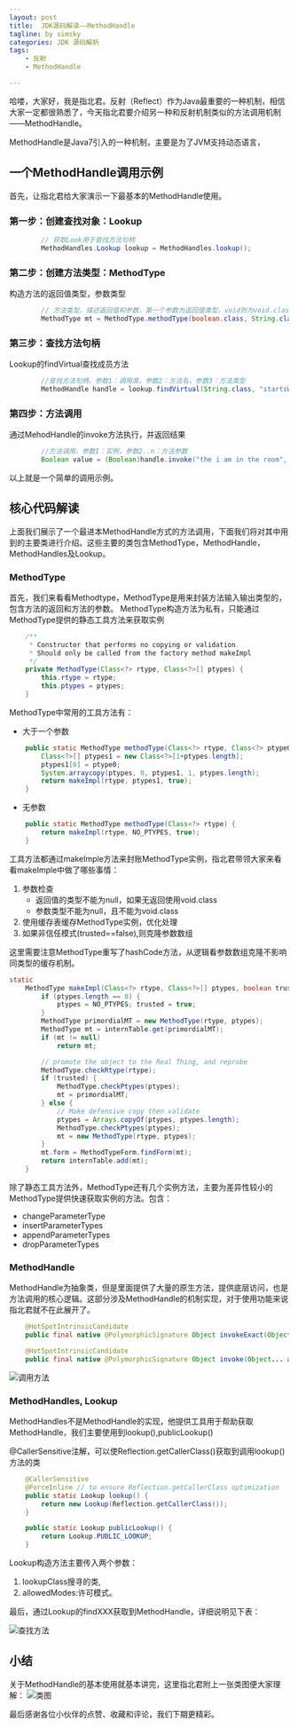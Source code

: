 ```yaml
---
layout: post
title:  JDK源码解读——MethodHandle
tagline: by simsky
categories: JDK 源码解析
tags: 
    - 反射
    - MethodHandle

---
```


哈喽，大家好，我是指北君。反射（Reflect）作为Java最重要的一种机制，相信大家一定都很熟悉了，今天指北君要介绍另一种和反射机制类似的方法调用机制——MethodHandle。

MethodHandle是Java7引入的一种机制，主要是为了JVM支持动态语言，
<!--more-->

## 一个MethodHandle调用示例
首先，让指北君给大家演示一下最基本的MethodHandle使用。

### 第一步：创建查找对象：Lookup

```java
		// 获取Look用于查找方法句柄
		MethodHandles.Lookup lookup = MethodHandles.lookup();
```

### 第二步：创建方法类型：MethodType
构造方法的返回值类型，参数类型

```java
		// 方法类型，描述返回值和参数，第一个参数为返回值类型，void则为void.class。第二个参数开始为被调用方法的参数类型
		MethodType mt = MethodType.methodType(boolean.class, String.class, int.class);
```

### 第三步：查找方法句柄
Lookup的findVirtual查找成员方法

```java
		//查找方法句柄，参数1：调用类，参数2：方法名，参数3：方法类型
		MethodHandle handle = lookup.findVirtual(String.class, "startsWith", mt);
```

### 第四步：方法调用
通过MehodHandle的invoke方法执行，并返回结果

```java
		//方法调用，参数1：实例，参数2..n：方法参数
		Boolean value = (Boolean)handle.invoke("the i am in the room", "the", 0);
```

以上就是一个简单的调用示例。

## 核心代码解读
上面我们展示了一个最进本MethodHandle方式的方法调用，下面我们将对其中用到的主要类进行介绍。这些主要的类包含MethodType，MethodHandle，MethodHandles及Lookup。

### MethodType
首先，我们来看看Methodtype，MethodType是用来封装方法输入输出类型的，包含方法的返回和方法的参数。
MethodType构造方法为私有，只能通过MethodType提供的静态工具方法来获取实例

```java
    /**
     * Constructor that performs no copying or validation.
     * Should only be called from the factory method makeImpl
     */
    private MethodType(Class<?> rtype, Class<?>[] ptypes) {
        this.rtype = rtype;
        this.ptypes = ptypes;
    }
```

MethodType中常用的工具方法有：
 * 大于一个参数
```java
    public static MethodType methodType(Class<?> rtype, Class<?> ptype0, Class<?>... ptypes) {
        Class<?>[] ptypes1 = new Class<?>[1+ptypes.length];
        ptypes1[0] = ptype0;
        System.arraycopy(ptypes, 0, ptypes1, 1, ptypes.length);
        return makeImpl(rtype, ptypes1, true);
    }
```

 * 无参数
```java
    public static MethodType methodType(Class<?> rtype) {
        return makeImpl(rtype, NO_PTYPES, true);
    }
```
 
工具方法都通过makeImple方法来封账MethodType实例，指北君带领大家来看看makeImple中做了哪些事情：
1. 参数检查
	+ 返回值的类型不能为null，如果无返回使用void.class
	+ 参数类型不能为null，且不能为void.class
2. 使用缓存表缓存MethodType实例，优化处理
3. 如果非信任模式(trusted==false),则克隆参数数组

这里需要注意MethodType重写了hashCode方法，从逻辑看参数数组克隆不影响同类型的缓存机制。

```java
static
    MethodType makeImpl(Class<?> rtype, Class<?>[] ptypes, boolean trusted) {
        if (ptypes.length == 0) {
            ptypes = NO_PTYPES; trusted = true;
        }
        MethodType primordialMT = new MethodType(rtype, ptypes);
        MethodType mt = internTable.get(primordialMT);
        if (mt != null)
            return mt;

        // promote the object to the Real Thing, and reprobe
        MethodType.checkRtype(rtype);
        if (trusted) {
            MethodType.checkPtypes(ptypes);
            mt = primordialMT;
        } else {
            // Make defensive copy then validate
            ptypes = Arrays.copyOf(ptypes, ptypes.length);
            MethodType.checkPtypes(ptypes);
            mt = new MethodType(rtype, ptypes);
        }
        mt.form = MethodTypeForm.findForm(mt);
        return internTable.add(mt);
    }
```

除了静态工具方法外，MethodType还有几个实例方法，主要为差异性较小的MethodType提供快速获取实例的方法。包含：
+ changeParameterType
+ insertParameterTypes
+ appendParameterTypes
+ dropParameterTypes

### MethodHandle
MethodHandle为抽象类，但是里面提供了大量的原生方法，提供底层访问，也是方法调用的核心逻辑。这部分涉及MethodHandle的机制实现，对于使用功能来说指北君就不在此展开了。
```java
    @HotSpotIntrinsicCandidate
    public final native @PolymorphicSignature Object invokeExact(Object... args) throws Throwable;

    @HotSpotIntrinsicCandidate
    public final native @PolymorphicSignature Object invoke(Object... args) throws Throwable;
```
![调用方法](/assets/images/2021/simsky/jdk_src_methodhandle_2.png)

### MethodHandles, Lookup
MethodHandles不是MethodHandle的实现，他提供工具用于帮助获取MethodHandle，我们主要使用到lookup(),publicLookup()

@CallerSensitive注解，可以使Reflection.getCallerClass()获取到调用lookup()方法的类
```java
    @CallerSensitive
    @ForceInline // to ensure Reflection.getCallerClass optimization
    public static Lookup lookup() {
        return new Lookup(Reflection.getCallerClass());
    }
```

```java
    public static Lookup publicLookup() {
        return Lookup.PUBLIC_LOOKUP;
    }
```
Lookup构造方法主要传入两个参数：
1. lookupClass搜寻的类, 
2. allowedModes:许可模式。

最后，通过Lookup的findXXX获取到MethodHandle，详细说明见下表：

![查找方法](/assets/images/2021/simsky/jdk_src_methodhandle_1.png)


## 小结

关于MethodHandle的基本使用就基本讲完，这里指北君附上一张类图便大家理解：
![类图](/assets/images/2021/simsky/jdk_src_methodhandle_3.png)

最后感谢各位小伙伴的点赞、收藏和评论，我们下期更精彩。
